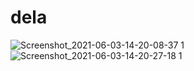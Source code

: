 # dela

![Screenshot_2021-06-03-14-20-08-37 1](https://user-images.githubusercontent.com/84554526/120604213-0345f200-c477-11eb-9e60-667d020d0ecf.jpg)
![Screenshot_2021-06-03-14-20-27-18 1](https://user-images.githubusercontent.com/84554526/120604268-15c02b80-c477-11eb-80b7-08e01c9bcda7.jpg)
